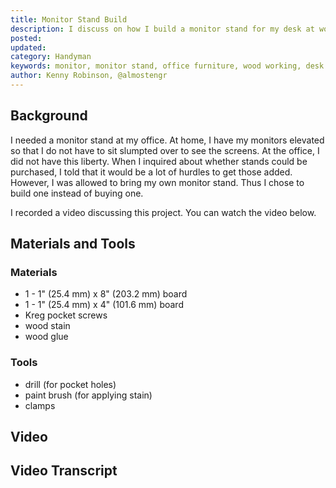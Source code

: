 ```yaml
---
title: Monitor Stand Build
description: I discuss on how I build a monitor stand for my desk at work
posted: 
updated: 
category: Handyman
keywords: monitor, monitor stand, office furniture, wood working, desk furniture, wood stand
author: Kenny Robinson, @almostengr
---
```


## Background

I needed a monitor stand at my office. At home, I have my monitors elevated so that I do not 
have to sit slumpted over to see the screens. At the office, I did not have this liberty. 
When I inquired about whether stands could be purchased, I told that it would be a lot 
of hurdles to get those added. However, I was allowed to bring my own monitor stand. Thus 
I chose to build one instead of buying one.

I recorded a video discussing this project. You can watch the video below.

## Materials and Tools

### Materials

* 1 - 1" (25.4 mm) x 8" (203.2 mm) board
* 1 - 1" (25.4 mm) x 4" (101.6 mm) board
* Kreg pocket screws
* wood stain
* wood glue

### Tools

* drill (for pocket holes)
* paint brush (for applying stain)
* clamps

## Video 

## Video Transcript
